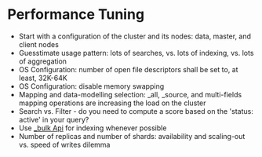 # Performance Tuning

* Start with a configuration of the cluster and its nodes: data, master, and client nodes
* Guesstimate usage pattern: lots of searches, vs. lots of indexing, vs. lots of aggregation
* OS Configuration: number of open file descriptors shall be set to, at least, 32K-64K
* OS Configuration: disable memory swapping
* Mapping and data-modelling selection: \_all, \_source, and multi-fields mapping operations are increasing the load on the cluster
* Search vs. Filter - do you need to compute a score based on the 'status: active' in your query?
* Use [\_bulk Api](https://www.elastic.co/guide/en/elasticsearch/reference/current/docs-bulk.html) for indexing whenever possible
* Number of replicas and number of shards: availability and scaling-out vs. speed of writes dilemma



